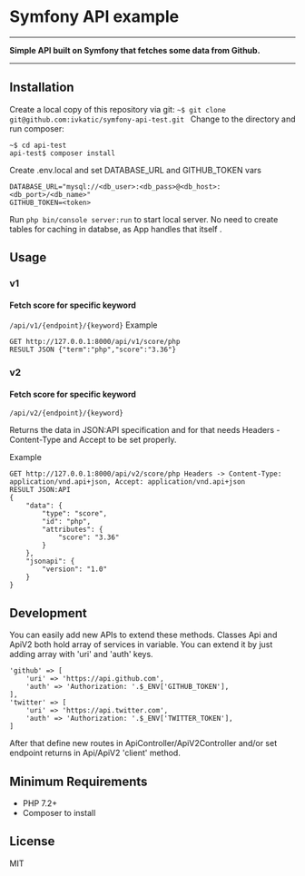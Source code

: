 Symfony API example
======

------

**Simple API built on Symfony that fetches some data from Github.**

-------------

## Installation

Create a local copy of this repository via git:
``` ~$ git clone git@github.com:ivkatic/symfony-api-test.git  ```
Change to the directory and run composer:
```
~$ cd api-test
api-test$ composer install
```
Create .env.local and set DATABASE_URL and GITHUB_TOKEN vars
```
DATABASE_URL="mysql://<db_user>:<db_pass>@<db_host>:<db_port>/<db_name>"
GITHUB_TOKEN=<token>
```
Run `php bin/console server:run` to start local server. No need to create tables for caching in databse, as App handles that itself .

## Usage
### v1
#### Fetch score for specific keyword
`/api/v1/{endpoint}/{keyword}`
Example
``` 
GET http://127.0.0.1:8000/api/v1/score/php
RESULT JSON {"term":"php","score":"3.36"}
```

### v2
#### Fetch score for specific keyword
`/api/v2/{endpoint}/{keyword}`

Returns the data in JSON:API specification and for that needs Headers - Content-Type and Accept to be set properly.

Example
``` 
GET http://127.0.0.1:8000/api/v2/score/php Headers -> Content-Type: application/vnd.api+json, Accept: application/vnd.api+json
RESULT JSON:API 
{
    "data": {
        "type": "score",
        "id": "php",
        "attributes": {
            "score": "3.36"
        }
    },
    "jsonapi": {
        "version": "1.0"
    }
}
```

## Development
You can easily add new APIs to extend these methods. Classes Api and ApiV2 both hold array of services in variable. You can extend it by just adding array with 'uri' and 'auth' keys.
```
'github' => [
    'uri' => 'https://api.github.com',
    'auth' => 'Authorization: '.$_ENV['GITHUB_TOKEN'],
],
'twitter' => [
    'uri' => 'https://api.twitter.com',
    'auth' => 'Authorization: '.$_ENV['TWITTER_TOKEN'],
]
```
After that define new routes in ApiController/ApiV2Controller and/or set endpoint returns in Api/ApiV2 'client' method. 

## Minimum Requirements

- PHP 7.2+
- Composer to install

## License

MIT

